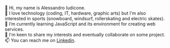 👋 Hi, my name is Alessandro Iudicone.  
👀 I love technology (coding, IT, hardware, graphic arts) but I'm also interested in sports (snowboard, windsurf, rollerskating and electric skates).  
🌱 I’m currently learning JavaScript and its environment for creating web services.  
💞️ I'm keen to share my interests and eventually collaborate on some project.  
📫 You can reach me on [Linkedin](https://www.linkedin.com/in/alessandro-iudicone/).  

<!---
AlessandroIu/AlessandroIu is a ✨ special ✨ repository because its `README.md` (this file) appears on your GitHub profile.
You can click the Preview link to take a look at your changes.
--->
